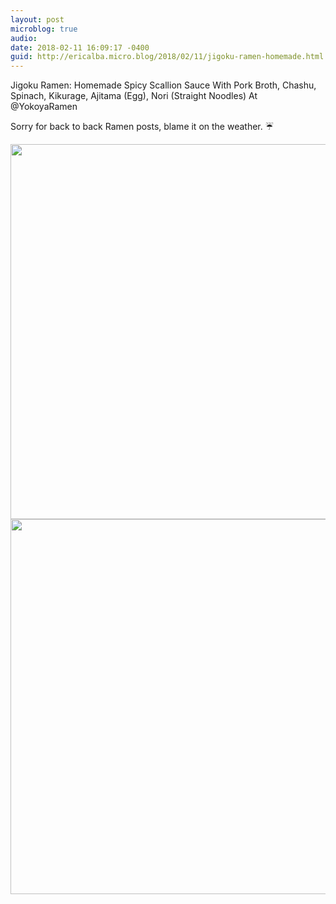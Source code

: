 ```yaml
---
layout: post
microblog: true
audio: 
date: 2018-02-11 16:09:17 -0400
guid: http://ericalba.micro.blog/2018/02/11/jigoku-ramen-homemade.html
---
```

Jigoku Ramen: Homemade Spicy Scallion Sauce With Pork Broth, Chashu, Spinach, Kikurage, Ajitama (Egg), Nori (Straight Noodles)
At @YokoyaRamen

Sorry for back to back Ramen posts, blame it on the weather. ☔️

<img src="http://micro.ericalba.com/uploads/2018/5df8e0f347.jpg" width="600" height="600" /><img src="http://micro.ericalba.com/uploads/2018/521205055f.jpg" width="600" height="600" />

